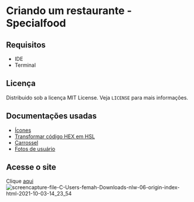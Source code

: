 # Criando um restaurante - Specialfood
## Requisitos
- IDE
- Terminal

## Licença
Distribuido sob a licença MIT License. Veja `LICENSE` para mais informações.

## Documentações usadas
- [Ícones](https://icomoon.io/app/#/select)
- [Transformar código HEX em HSL](https://htmlcolors.com/hex-to-hsl)
- [Carrossel](https://swiperjs.com/)
- [Fotos de usuário](https://randomuser.me/photos)

## Acesse o site
Clique [aqui](https://fernandamakihirose.github.io/specialfood/)
![screencapture-file-C-Users-femah-Downloads-nlw-06-origin-index-html-2021-10-03-14_23_54](https://user-images.githubusercontent.com/72028645/135764789-6451515f-b357-460d-b586-141d4af8ed54.png)

